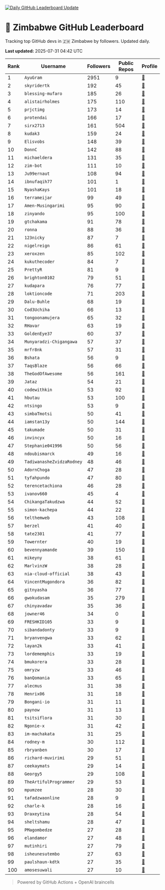 [![Daily GitHub Leaderboard Update](https://github.com/bevennyamande/zim_leaderboard/actions/workflows/leaderboard.yml/badge.svg)](https://github.com/bevennyamande/zim_leaderboard/actions/workflows/leaderboard.yml)

# 🦍 Zimbabwe GitHub Leaderboard

Tracking top GitHub devs in 🇿🇼 Zimbabwe by followers. Updated daily.

<!-- START LEADERBOARD -->
**Last updated:** 2025-07-31 04:42 UTC  

| Rank | Username | Followers | Public Repos | Profile |
|------|----------|-----------|--------------|---------|
| 1 | `AyuGram` | 2951 | 9 | [🔗](https://github.com/AyuGram) |
| 2 | `skyridertk` | 192 | 45 | [🔗](https://github.com/skyridertk) |
| 3 | `blessing-mufaro` | 185 | 26 | [🔗](https://github.com/blessing-mufaro) |
| 4 | `alistairholmes` | 175 | 110 | [🔗](https://github.com/alistairholmes) |
| 5 | `prjctimg` | 173 | 14 | [🔗](https://github.com/prjctimg) |
| 6 | `protendai` | 166 | 17 | [🔗](https://github.com/protendai) |
| 7 | `sirx2713` | 161 | 504 | [🔗](https://github.com/sirx2713) |
| 8 | `kudak3` | 159 | 24 | [🔗](https://github.com/kudak3) |
| 9 | `Elisvobs` | 148 | 39 | [🔗](https://github.com/Elisvobs) |
| 10 | `DonnC` | 142 | 88 | [🔗](https://github.com/DonnC) |
| 11 | `michaeldera` | 131 | 35 | [🔗](https://github.com/michaeldera) |
| 12 | `zim-bot` | 111 | 10 | [🔗](https://github.com/zim-bot) |
| 13 | `Ju99ernaut` | 108 | 94 | [🔗](https://github.com/Ju99ernaut) |
| 14 | `ibnufaqih77` | 101 | 1 | [🔗](https://github.com/ibnufaqih77) |
| 15 | `NyashaKays` | 101 | 18 | [🔗](https://github.com/NyashaKays) |
| 16 | `terrameijar` | 99 | 49 | [🔗](https://github.com/terrameijar) |
| 17 | `Amen-Musingarimi` | 95 | 90 | [🔗](https://github.com/Amen-Musingarimi) |
| 18 | `zinyando` | 95 | 100 | [🔗](https://github.com/zinyando) |
| 19 | `gtchakama` | 91 | 78 | [🔗](https://github.com/gtchakama) |
| 20 | `ronna` | 88 | 36 | [🔗](https://github.com/ronna) |
| 21 | `123nicky` | 87 | 7 | [🔗](https://github.com/123nicky) |
| 22 | `nigelreign` | 86 | 61 | [🔗](https://github.com/nigelreign) |
| 23 | `xeroxzen` | 85 | 102 | [🔗](https://github.com/xeroxzen) |
| 24 | `kukuthecoder` | 84 | 7 | [🔗](https://github.com/kukuthecoder) |
| 25 | `PrettyR` | 81 | 9 | [🔗](https://github.com/PrettyR) |
| 26 | `brighton0102` | 79 | 51 | [🔗](https://github.com/brighton0102) |
| 27 | `kudapara` | 76 | 77 | [🔗](https://github.com/kudapara) |
| 28 | `loktioncode` | 71 | 203 | [🔗](https://github.com/loktioncode) |
| 29 | `Dalu-Buhle` | 68 | 19 | [🔗](https://github.com/Dalu-Buhle) |
| 30 | `Cod3Uchiha` | 66 | 13 | [🔗](https://github.com/Cod3Uchiha) |
| 31 | `tongoonamujera` | 65 | 32 | [🔗](https://github.com/tongoonamujera) |
| 32 | `RHavar` | 63 | 19 | [🔗](https://github.com/RHavar) |
| 33 | `GoldenEye37` | 60 | 37 | [🔗](https://github.com/GoldenEye37) |
| 34 | `Munyaradzi-Chigangawa` | 57 | 37 | [🔗](https://github.com/Munyaradzi-Chigangawa) |
| 35 | `mrfr8nk` | 57 | 31 | [🔗](https://github.com/mrfr8nk) |
| 36 | `Bshata` | 56 | 9 | [🔗](https://github.com/Bshata) |
| 37 | `TaqsBlaze` | 56 | 66 | [🔗](https://github.com/TaqsBlaze) |
| 38 | `TheGodOfAwesome` | 56 | 161 | [🔗](https://github.com/TheGodOfAwesome) |
| 39 | `Jataz` | 54 | 21 | [🔗](https://github.com/Jataz) |
| 40 | `codewithkin` | 53 | 92 | [🔗](https://github.com/codewithkin) |
| 41 | `hbutau` | 53 | 100 | [🔗](https://github.com/hbutau) |
| 42 | `ntsingo` | 53 | 9 | [🔗](https://github.com/ntsingo) |
| 43 | `simbaTmotsi` | 50 | 41 | [🔗](https://github.com/simbaTmotsi) |
| 44 | `iamstan13y` | 50 | 144 | [🔗](https://github.com/iamstan13y) |
| 45 | `takumade` | 50 | 31 | [🔗](https://github.com/takumade) |
| 46 | `invincyx` | 50 | 16 | [🔗](https://github.com/invincyx) |
| 47 | `Stephanie041996` | 50 | 56 | [🔗](https://github.com/Stephanie041996) |
| 48 | `ndoubismarck` | 49 | 16 | [🔗](https://github.com/ndoubismarck) |
| 49 | `TadiwanasheZvidzaRodney` | 48 | 46 | [🔗](https://github.com/TadiwanasheZvidzaRodney) |
| 50 | `AdornChoga` | 47 | 28 | [🔗](https://github.com/AdornChoga) |
| 51 | `tyfahpundo` | 47 | 80 | [🔗](https://github.com/tyfahpundo) |
| 52 | `terencetachiona` | 46 | 28 | [🔗](https://github.com/terencetachiona) |
| 53 | `ivanov660` | 45 | 4 | [🔗](https://github.com/ivanov660) |
| 54 | `ChikangaTakudzwa` | 44 | 52 | [🔗](https://github.com/ChikangaTakudzwa) |
| 55 | `simon-kachepa` | 44 | 22 | [🔗](https://github.com/simon-kachepa) |
| 56 | `telthemweb` | 43 | 108 | [🔗](https://github.com/telthemweb) |
| 57 | `berzel` | 41 | 40 | [🔗](https://github.com/berzel) |
| 58 | `tate2301` | 41 | 77 | [🔗](https://github.com/tate2301) |
| 59 | `Towernter` | 40 | 19 | [🔗](https://github.com/Towernter) |
| 60 | `bevennyamande` | 39 | 150 | [🔗](https://github.com/bevennyamande) |
| 61 | `mikeyny` | 38 | 61 | [🔗](https://github.com/mikeyny) |
| 62 | `MarlvinzW` | 38 | 28 | [🔗](https://github.com/MarlvinzW) |
| 63 | `nia-cloud-official` | 38 | 43 | [🔗](https://github.com/nia-cloud-official) |
| 64 | `VincentMugondora` | 36 | 82 | [🔗](https://github.com/VincentMugondora) |
| 65 | `gitnyasha` | 36 | 77 | [🔗](https://github.com/gitnyasha) |
| 66 | `gwokudasam` | 35 | 279 | [🔗](https://github.com/gwokudasam) |
| 67 | `chinyavadav` | 35 | 36 | [🔗](https://github.com/chinyavadav) |
| 68 | `jowner46` | 34 | 0 | [🔗](https://github.com/jowner46) |
| 69 | `FRESHKID105` | 33 | 9 | [🔗](https://github.com/FRESHKID105) |
| 70 | `sibandadonty` | 33 | 9 | [🔗](https://github.com/sibandadonty) |
| 71 | `bryanvengwa` | 33 | 62 | [🔗](https://github.com/bryanvengwa) |
| 72 | `layan2k` | 33 | 41 | [🔗](https://github.com/layan2k) |
| 73 | `lordememphis` | 33 | 19 | [🔗](https://github.com/lordememphis) |
| 74 | `bmukorera` | 33 | 28 | [🔗](https://github.com/bmukorera) |
| 75 | `omryzw` | 33 | 46 | [🔗](https://github.com/omryzw) |
| 76 | `banQomania` | 33 | 65 | [🔗](https://github.com/banQomania) |
| 77 | `alecmus` | 31 | 38 | [🔗](https://github.com/alecmus) |
| 78 | `Henrix06` | 31 | 18 | [🔗](https://github.com/Henrix06) |
| 79 | `Bongani-io` | 31 | 11 | [🔗](https://github.com/Bongani-io) |
| 80 | `paynow` | 31 | 13 | [🔗](https://github.com/paynow) |
| 81 | `tsitsiflora` | 31 | 30 | [🔗](https://github.com/tsitsiflora) |
| 82 | `Ngonie-x` | 31 | 42 | [🔗](https://github.com/Ngonie-x) |
| 83 | `im-machakata` | 31 | 25 | [🔗](https://github.com/im-machakata) |
| 84 | `rodney-m` | 30 | 112 | [🔗](https://github.com/rodney-m) |
| 85 | `rbryanben` | 30 | 17 | [🔗](https://github.com/rbryanben) |
| 86 | `richard-muvirimi` | 29 | 51 | [🔗](https://github.com/richard-muvirimi) |
| 87 | `ceekaymats` | 29 | 14 | [🔗](https://github.com/ceekaymats) |
| 88 | `Georgy5` | 29 | 108 | [🔗](https://github.com/Georgy5) |
| 89 | `TheArtifulProgrammer` | 29 | 53 | [🔗](https://github.com/TheArtifulProgrammer) |
| 90 | `mpumzee` | 28 | 30 | [🔗](https://github.com/mpumzee) |
| 91 | `tafadzwaonline` | 28 | 9 | [🔗](https://github.com/tafadzwaonline) |
| 92 | `charle-k` | 28 | 16 | [🔗](https://github.com/charle-k) |
| 93 | `Draxeytina` | 28 | 54 | [🔗](https://github.com/Draxeytina) |
| 94 | `sheltshamu` | 28 | 47 | [🔗](https://github.com/sheltshamu) |
| 95 | `PMagombedze` | 27 | 28 | [🔗](https://github.com/PMagombedze) |
| 96 | `elandamor` | 27 | 48 | [🔗](https://github.com/elandamor) |
| 97 | `mutinhiri` | 27 | 79 | [🔗](https://github.com/mutinhiri) |
| 98 | `isheunesutembo` | 27 | 63 | [🔗](https://github.com/isheunesutembo) |
| 99 | `paulshaun-kdtk` | 27 | 35 | [🔗](https://github.com/paulshaun-kdtk) |
| 100 | `amosesuwali` | 27 | 10 | [🔗](https://github.com/amosesuwali) |
<!-- END LEADERBOARD -->

> Powered by GitHub Actions + OpenAI braincells

